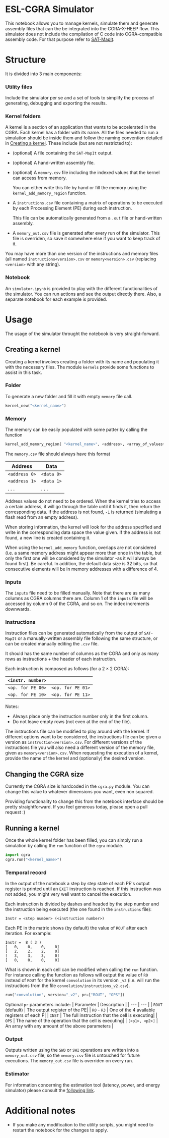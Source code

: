 # ESL-CGRA Simulator
This notebook allows you to manage kernels, simulate them and generate assembly files that can the be integrated into the CGRA-X-HEEP flow.
This simulator does not include the compilation of C code into CGRA-compatible assembly code. For that purpose refer to [SAT-MapIt](https://github.com/CristianTirelli/SAT-MapIt).

# Structure
It is divided into 3 main components:

### Utility files
Include the simulator per se and a set of tools to simplify the process of generating, debugging and exporting the results.

### Kernel folders
A kernel is a section of an application that wants to be accelerated in the CGRA.
Each kernel has a folder with its name. All the files needed to run a simulation should be inside them and follow the naming convention detailed in [Creating a kernel](#creating-a-kernel). These include (but are not restricted to):
* (optional) A file containing the `SAT-MapIt` output.
* (optional) A hand-written assembly file.
* (optional) A `memory.csv` file including the indexed values that the kernel can access from memory.

    You can either write this file by hand or fill the memory using the `kernel_add_memory_region` function.
* A `instructions.csv` file containing a matrix of operations to be executed by each Processing Element (PE) during each instruction.

    This file can be automatically generated from a `.out` file or hand-written assembly.
* A `memory_out.csv` file is generated after every run of the simulator. This file is overriden, so save it somewhere else if you want to keep track of it.

You may have more than one version of the instructions and memory files (all named `instructions<version>.csv` or `memory<version>.csv` (replacing `<version>` with any string).


### Notebook
An `simulator.ipynb` is provided to play with the different functionalities of the simulator. You can run actions and see the output directly there. Also, a separate notebook for each example is provided.

# Usage
The usage of the simulator throught the notebook is very straight-forward.

## Creating a kernel
Creating a kernel involves creating a folder with its name and populating it with the necessary files. The module `kernels` provide some functions to assist in this task.

### Folder
To generate a new folder and fill it with empty `memory` file call.
```python
kernel_new("<kernel_name>")
```

### Memory
The memory can be easily populated with some patter by calling the function
```python
kernel_add_memory_region( "<kernel_name>", <address>, <array_of_values>, [<version>])
```

The `memory.csv` file should always have this format

| Address | Data |
| --- | --- |
| `<address 0>` | `<data 0>` |
| `<address 1>` | `<data 1>` |
| . . . | . . . |

Address values do not need to be ordered. When the kernel tries to access a certain address, it will go through the table until it finds it, then return the corresponding data.
If the address is not found, `-1` is returned (simulating a flash read from an empty address).

When storing information, the kernel will look for the address specified and write in the corresponding data space the value given. If the address is not found, a new line is created containing it.

When using the `kernel_add_memory` function, overlaps are not considered (i.e. a same memory address might appear more than once in the table, but only the first one will be considered by the simulator -as it will always be found first). Be careful. In addition, the default data size is 32 bits, so that consecutive elements will be in memory addresses with a difference of 4.

### Inputs

The `inputs` file need to be filled manually. Note that there are as many columns as CGRA columns there are. Column 1 of the `inputs` file will be accessed by column 0 of the CGRA, and so on.
The index increments downwards.

### Instructions

Instruction files can be generated automatically from the output of `SAT-MapIt` or a manually-written assembly file following the same structure, or can be created manually editing the `.csv` file.

It should has the same number of columns as the CGRA and only as many rows as instructions + the header of each instruction.

Each instruction is composed as follows (for a $2 \times 2$ CGRA):

| `<instr. number>` | |
| --- | --- |
| `<op. for PE 00>` |`<op. for PE 01>` |
| `<op. for PE 10>` |`<op. for PE 11>` |

Notes:
* Always place only the instruction number only in the first column.
* Do not leave empty rows (not even at the end of the file).


The instructions file can be modified to play around with the kernel. If different options want to be considered, the instructions file can be given a version as `instruction<version>.csv`. For different versions of the instructions file you will also need a different version of the memory file, given as `memory<version>.csv`.
When requesting the execution of a kernel, provide the name of the kernel and (optionally) the desired version.


## Changing the CGRA size

Currently the CGRA size is hardcoded in the `cgra.py` module. You can change this value to whatever dimensions you want, even non squared.

Providing functionality to change this from the notebook interface should be pretty straightforward. If you feel generous today, please open a pull request :)


## Running a kernel

Once the whole kernel folder has been filled, you can simply run a simulation by calling the `run` function of the `cgra` module.
```python
import cgra
cgra.run("<kernel_name>")
```


### Temporal record
In the output of the notebook a step by step state of each PE's output register is printed until an `EXIT` instruction is reached. If this instruction was not added, you might very well want to cancel the execution.

Each instruction is divided by dashes and headed by the step number and the instruction being executed (the one found in the `instructions` file):
```
Instr = <step number> (<instruction number>)
```
Each PE in the matrix shows (by default) the value of `ROUT` after each iteration. For example:
```
Instr =  8 ( 3 )
[   0,    0,    0,    0]
[   2,    2,    2,    0]
[   3,    3,    3,    0]
[   0,    0,    0,    0]
```

What is shown in each cell can be modified when calling the `run` function. For instance calling the function as follows will output the value of `R0` instead of `ROUT` for the kernel `convolution` in its version `_v2` (i.e. will run the instructions from the file `convolution/instructions_v2.csv`).
```python
run("convolution", version="_v2", pr=["ROUT", "OPS"])
```

Optional `pr` parameters include:
| Parameter | Description |
| --- | --- |
| `ROUT` (default) | The output register of the PE|
| `R0` - `R3` | One of the 4 available registers of each P|
| `INST` | The full instruction that the cell is executing|
| `OPS`  | The name of the operation that the cell is executing|
| `[<p1>, <p2>]` | An array with any amount of the above parameters |

### Output

Outputs written using the `SWD` or `SWI` operations are written into a `memory_out.csv` file, so the `memory.csv` file is untouched for future executions. The `memory_out.csv` file is overriden on every run.

### Estimator 

For information concerning the estimation tool (latency, power, and energy simulator) please consult the [following link](./src/README.md).
# Additional notes

* If you make any modification to the utility scripts, you might need to restart the notebook for the changes to apply.